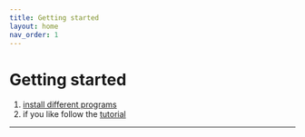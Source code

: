 ```yaml
---
title: Getting started
layout: home
nav_order: 1
---
```


# Getting started

1. [install different programs](install/install.md)
2. if you like follow the [tutorial](tutorial/tutorial.md)

----
